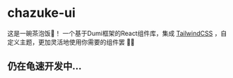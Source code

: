 # chazuke-ui

<!-- [![NPM version](https://img.shields.io/npm/v/chazuke-ui.svg?style=flat)](https://npmjs.org/package/chazuke-ui) -->
<!-- [![NPM downloads](http://img.shields.io/npm/dm/chazuke-ui.svg?style=flat)](https://npmjs.org/package/chazuke-ui) -->

这是一碗茶泡饭🍚！ 一个基于Dumi框架的React组件库，集成 [TailwindCSS](https://www.tailwindcss.cn/) ，自定义主题，更加灵活地使用你需要的组件罢 🎉😊

## 仍在龟速开发中... 

<!--## Development

```bash
# install dependencies
$ npm install

# develop library by docs demo
$ npm start

# build library source code
$ npm run build

# build library source code in watch mode
$ npm run build:watch

# build docs
$ npm run docs:build

# check your project for potential problems
$ npm run doctor
``` -->

